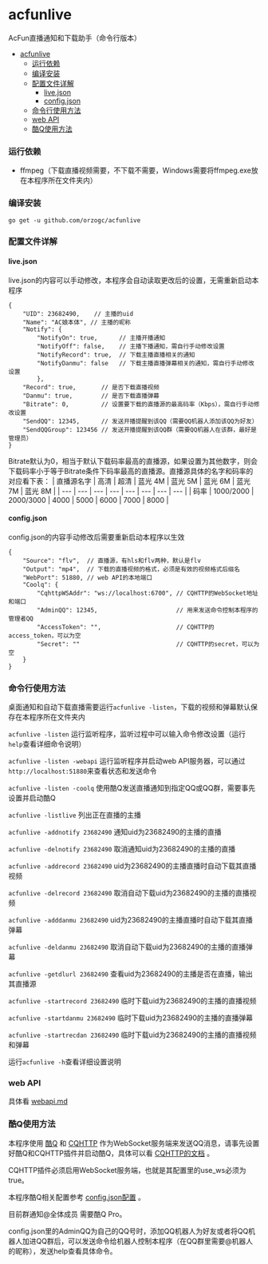 # acfunlive
AcFun直播通知和下载助手（命令行版本）

* [acfunlive](#acfunlive)
    * [运行依赖](#运行依赖)
    * [编译安装](#编译安装)
    * [配置文件详解](#配置文件详解)
      * [live\.json](#livejson)
      * [config\.json](#configjson)
    * [命令行使用方法](#命令行使用方法)
    * [web API](#web-api)
    * [酷Q使用方法](#酷Q使用方法)

### 运行依赖
* ffmpeg（下载直播视频需要，不下载不需要，Windows需要将ffmpeg.exe放在本程序所在文件夹内）

### 编译安装
`go get -u github.com/orzogc/acfunlive`

### 配置文件详解
#### live.json
live.json的内容可以手动修改，本程序会自动读取更改后的设置，无需重新启动本程序
```
{
    "UID": 23682490,    // 主播的uid
    "Name": "AC娘本体", // 主播的昵称
    "Notify": {
        "NotifyOn": true,      // 主播开播通知
        "NotifyOff": false,    // 主播下播通知，需自行手动修改设置
        "NotifyRecord": true,  // 下载主播直播相关的通知
        "NotifyDanmu": false   // 下载主播直播弹幕相关的通知，需自行手动修改设置
        },
    "Record": true,       // 是否下载直播视频
    "Danmu": true,        // 是否下载直播弹幕
    "Bitrate": 0,         // 设置要下载的直播源的最高码率（Kbps），需自行手动修改设置
    "SendQQ": 12345,      // 发送开播提醒到该QQ（需要QQ机器人添加该QQ为好友）
    "SendQQGroup": 123456 // 发送开播提醒到该QQ群（需要QQ机器人在该群，最好是管理员）
}
```
Bitrate默认为0，相当于默认下载码率最高的直播源，如果设置为其他数字，则会下载码率小于等于Bitrate条件下码率最高的直播源。直播源具体的名字和码率的对应看下表：
| 直播源名字 | 高清 | 超清 | 蓝光 4M | 蓝光 5M | 蓝光 6M | 蓝光 7M | 蓝光 8M |
| --- | --- | --- | --- | --- | --- | --- | --- |
| 码率 | 1000/2000 | 2000/3000 | 4000 | 5000 | 6000 | 7000 | 8000 |

#### config.json
config.json的内容手动修改后需要重新启动本程序以生效
```
{
    "Source": "flv",  // 直播源，有hls和flv两种，默认是flv
    "Output": "mp4",  // 下载的直播视频的格式，必须是有效的视频格式后缀名
    "WebPort": 51880, // web API的本地端口
    "Coolq": {
        "CqhttpWSAddr": "ws://localhost:6700", // CQHTTP的WebSocket地址和端口
        "AdminQQ": 12345,                      // 用来发送命令控制本程序的管理者QQ
        "AccessToken": "",                     // CQHTTP的access_token，可以为空
        "Secret": ""                           // CQHTTP的secret，可以为空
    }
}
```

### 命令行使用方法
桌面通知和自动下载直播需要运行`acfunlive -listen`，下载的视频和弹幕默认保存在本程序所在文件夹内

`acfunlive -listen` 运行监听程序，监听过程中可以输入命令修改设置（运行`help`查看详细命令说明）

`acfunlive -listen -webapi` 运行监听程序并启动web API服务器，可以通过`http://localhost:51880`来查看状态和发送命令

`acfunlive -listen -coolq` 使用酷Q发送直播通知到指定QQ或QQ群，需要事先设置并启动酷Q

`acfunlive -listlive` 列出正在直播的主播

`acfunlive -addnotify 23682490` 通知uid为23682490的主播的直播

`acfunlive -delnotify 23682490` 取消通知uid为23682490的主播的直播

`acfunlive -addrecord 23682490` uid为23682490的主播直播时自动下载其直播视频

`acfunlive -delrecord 23682490` 取消自动下载uid为23682490的主播的直播视频

`acfunlive -adddanmu 23682490` uid为23682490的主播直播时自动下载其直播弹幕

`acfunlive -deldanmu 23682490` 取消自动下载uid为23682490的主播的直播弹幕

`acfunlive -getdlurl 23682490` 查看uid为23682490的主播是否在直播，输出其直播源

`acfunlive -startrecord 23682490` 临时下载uid为23682490的主播的直播视频

`acfunlive -startdanmu 23682490` 临时下载uid为23682490的主播的直播弹幕

`acfunlive -startrecdan 23682490` 临时下载uid为23682490的主播的直播视频和弹幕

运行`acfunlive -h`查看详细设置说明

### web API
具体看 [webapi.md](https://github.com/orzogc/acfunlive/blob/master/webapi.md)

### 酷Q使用方法
本程序使用 [酷Q](https://cqp.cc/) 和 [CQHTTP](https://github.com/richardchien/coolq-http-api) 作为WebSocket服务端来发送QQ消息，请事先设置好酷Q和CQHTTP插件并启动酷Q，具体可以看 [CQHTTP的文档](https://richardchien.gitee.io/coolq-http-api/docs/) 。

CQHTTP插件必须启用WebSocket服务端，也就是其配置里的use_ws必须为true。

本程序酷Q相关配置参考 [config\.json配置](#configjson) 。

目前群通知@全体成员 需要酷Q Pro。

config.json里的AdminQQ为自己的QQ号时，添加QQ机器人为好友或者将QQ机器人加进QQ群后，可以发送命令给机器人控制本程序（在QQ群里需要@机器人的昵称），发送help查看具体命令。
